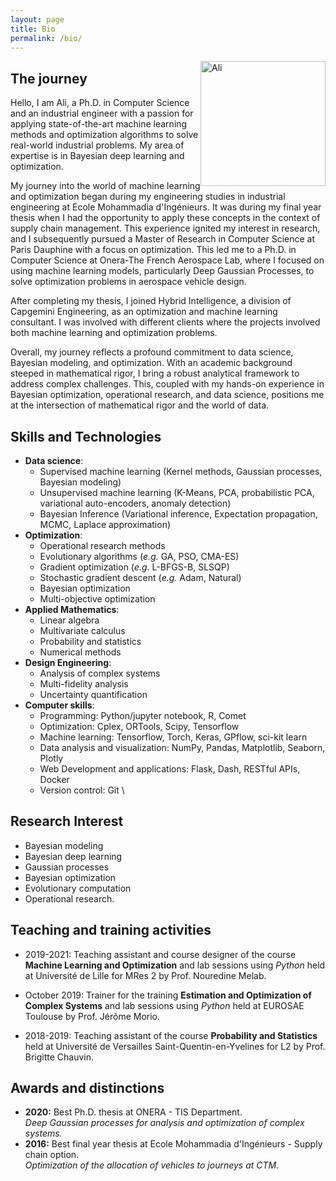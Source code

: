 ```yaml
---
layout: page
title: Bio
permalink: /bio/
---
```


<img src="https://hebbalali.github.io/Hebbalali/assets/cv_picture.jpg" alt="Ali" style="float:right;width:200px;">

## The journey

Hello, I am Ali, a Ph.D. in Computer Science and an industrial engineer with a passion for applying state-of-the-art machine learning methods and optimization algorithms to solve real-world industrial problems. My area of expertise is in Bayesian deep learning and optimization.

My journey into the world of machine learning and optimization began during my engineering studies in industrial engineering at Ecole Mohammadia d'Ingénieurs. It was during my final year thesis when I had the opportunity to apply these concepts in the context of supply chain management. This experience ignited my interest in research, and I subsequently pursued a Master of Research in Computer Science at Paris Dauphine with a focus on optimization. This led me to a Ph.D. in Computer Science at Onera-The French Aerospace Lab, where I focused on using machine learning models, particularly Deep Gaussian Processes, to solve optimization problems in aerospace vehicle design.

After completing my thesis, I joined Hybrid Intelligence, a division of Capgemini Engineering, as an optimization and machine learning consultant. I was involved with different clients where the projects involved both machine learning and optimization problems. 

Overall, my journey reflects a profound commitment to data science, Bayesian modeling, and optimization. With an academic background steeped in mathematical rigor, I bring a robust analytical framework to address complex challenges. This, coupled with my hands-on experience in Bayesian optimization, operational research, and data science, positions me at the intersection of mathematical rigor and the world of data.

## Skills and Technologies

- **Data science**:
    - Supervised machine learning (Kernel methods, Gaussian processes, Bayesian modeling)
    - Unsupervised machine learning (K-Means, PCA, probabilistic PCA, variational auto-encoders, anomaly detection)
    - Bayesian Inference (Variational inference, Expectation propagation, MCMC, Laplace approximation)
- **Optimization**: 
    - Operational research methods
    - Evolutionary algorithms (_e.g._ GA, PSO, CMA-ES)
    - Gradient optimization (_e.g._ L-BFGS-B, SLSQP)
    - Stochastic gradient descent (_e.g._ Adam, Natural)
    - Bayesian optimization
    - Multi-objective optimization
- **Applied Mathematics**:
    - Linear algebra
    - Multivariate calculus
    - Probability and statistics
    - Numerical methods
- **Design Engineering**: 
    - Analysis of complex systems
    - Multi-fidelity analysis
    - Uncertainty quantification
- **Computer skills**:
    - Programming: Python/jupyter notebook, R, Comet
    - Optimization: Cplex, ORTools, Scipy, Tensorflow
    - Machine learning: Tensorflow, Torch, Keras, GPflow, sci-kit learn
    - Data analysis and visualization: NumPy, Pandas, Matplotlib, Seaborn, Plotly
    - Web Development and applications: Flask, Dash, RESTful APIs,  Docker
    - Version control: Git \\


## Research Interest
   - Bayesian modeling
   - Bayesian deep learning
   - Gaussian processes
   - Bayesian optimization
   - Evolutionary computation
   - Operational research.


## Teaching and training activities

- 2019-2021: Teaching assistant and course designer of the course **Machine Learning and Optimization** and lab sessions using *Python* held at Université de Lille for MRes 2 by Prof. Nouredine Melab.

- October 2019: Trainer for the training **Estimation and Optimization of Complex Systems** and lab sessions using *Python* held at EUROSAE Toulouse by Prof. Jérôme Morio. 

- 2018-2019: Teaching assistant of the course **Probability and Statistics** held at Université de Versailles Saint-Quentin-en-Yvelines for L2 by Prof. Brigitte Chauvin.


## Awards and distinctions

- **2020:** Best Ph.D. thesis at ONERA - TIS Department.  
  *Deep Gaussian processes for analysis and optimization of complex systems.*
- **2016:** Best final year thesis at Ecole Mohammadia d'Ingénieurs - Supply chain option.  
  *Optimization of the allocation of vehicles to journeys at CTM*.



